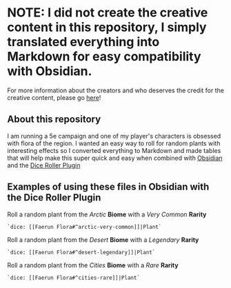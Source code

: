 # NOTE: I did not create the creative content in this repository, I simply translated everything into Markdown for easy compatibility with Obsidian.

For more information about the creators and who deserves the credit for the creative content, please go [here](https://www.reddit.com/r/dndnext/comments/83ov3n/brodericks_compendium_plants_and_fungi_across_the/)!

## About this repository

I am running a 5e campaign and one of my player's characters is obsessed with flora of the region. I wanted an easy way to roll for random plants with interesting effects so I converted everything to Markdown and made tables that will help make this super quick and easy when combined with [Obsidian](https://github.com/obsidianmd) and the [Dice Roller Plugin](https://github.com/valentine195/obsidian-dice-roller)

## Examples of using these files in Obsidian with the Dice Roller Plugin


Roll a random plant from the *Arctic* **Biome** with a *Very Common* **Rarity**

```
`dice: [[Faerun Flora#^arctic-very-common]]|Plant`
```

Roll a random plant from the *Desert* **Biome** with a *Legendary* **Rarity**

```
`dice: [[Faerun Flora#^desert-legendary]]|Plant`
```

Roll a random plant from the *Cities* **Biome** with a *Rare* **Rarity**

```
`dice: [[Faerun Flora#^cities-rare]]|Plant`
```
